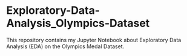 # Exploratory-Data-Analysis_Olympics-Dataset
This repository contains my Jupyter Notebook about Exploratory Data Analysis (EDA) on the Olympics Medal Dataset.
